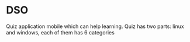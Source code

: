 # DSO
Quiz application mobile which can help learning. Quiz has two parts: linux and windows, each of them has 6 categories
